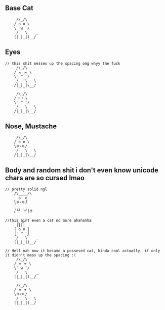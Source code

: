 ## Base Cat
```
     /\_/\
    / o o \
    \¨ w ¨/
     /   \    _
    (|_|_|)__/
```

## Eyes
```
// this shit messes up the spacing omg whyy the fuck
     /\_/\
    / ᨍ ᨍ \ 
    \¨ ^ ¨/
     /   \   \
    /|_|_|\__/
```
```
     /\_/\
    / ⏒ ⏒ \ 
    \¨ ^ ¨/
     /   \   \
    /|_|_|\__/
```

## Nose, Mustache

```
     /\_/\
    / o o \
    \⚞▿⚟/
     /   \   \
    /|_|_|\__/
```

## Body and random shit i don't even know unicode chars are so cursed lmao

```
// pretty solid ngl
    /\____/\
      o  o 
    ⎝⚞▿⚟⎠
           
    ⎛╰╯ ╰╯⎞౨ 
```

```
//this aint even a cat no more ahahahha
     ⎧⎫⎧⎫
    ⎧ o o ⎫
    ⎩¨ ^ ¨⎭
     /   \    _
    (|_|_|)__/  
```

```
// Hell nah now it became a possesed cat, kinda cool actually, if only it didn't mess up the spacing :(
     /\_/\
    / ⚭ ⚭ \
    \¨ w ¨/
     /   \    _
    (|_|_|)__/

     /\_/\
    / ⚭ ⚭ \
    \⚞▿⚟/
     /   \   \
    (|_|_|)__/
```